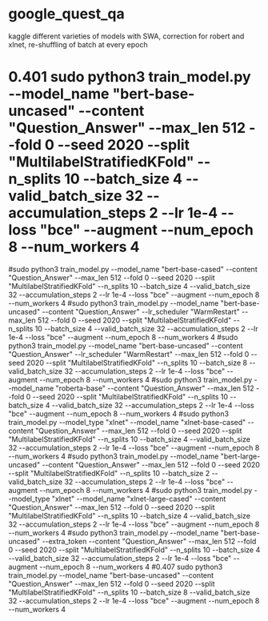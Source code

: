 # google_quest_qa
kaggle
different varieties of models with SWA, correction for robert and xlnet, re-shuffling of batch at every epoch

# 0.401 sudo python3 train_model.py --model_name "bert-base-uncased" --content "Question_Answer" --max_len 512 --fold 0 --seed 2020 --split "MultilabelStratifiedKFold" --n_splits 10 --batch_size 4 --valid_batch_size 32 --accumulation_steps 2 --lr 1e-4 --loss "bce" --augment --num_epoch 8 --num_workers 4
#sudo python3 train_model.py --model_name "bert-base-cased" --content "Question_Answer" --max_len 512 --fold 0 --seed 2020 --split "MultilabelStratifiedKFold" --n_splits 10 --batch_size 4 --valid_batch_size 32 --accumulation_steps 2 --lr 1e-4 --loss "bce" --augment --num_epoch 8 --num_workers 4
#sudo python3 train_model.py --model_name "bert-base-uncased" --content "Question_Answer" --lr_scheduler "WarmRestart" --max_len 512 --fold 0 --seed 2020 --split "MultilabelStratifiedKFold" --n_splits 10 --batch_size 4 --valid_batch_size 32 --accumulation_steps 2 --lr 1e-4 --loss "bce" --augment --num_epoch 8 --num_workers 4
#sudo python3 train_model.py --model_name "bert-base-uncased" --content "Question_Answer" --lr_scheduler "WarmRestart" --max_len 512 --fold 0 --seed 2020 --split "MultilabelStratifiedKFold" --n_splits 10 --batch_size 8 --valid_batch_size 32 --accumulation_steps 2 --lr 1e-4 --loss "bce" --augment --num_epoch 8 --num_workers 4
#sudo python3 train_model.py --model_name "roberta-base" --content "Question_Answer" --max_len 512 --fold 0 --seed 2020 --split "MultilabelStratifiedKFold" --n_splits 10 --batch_size 4 --valid_batch_size 32 --accumulation_steps 2 --lr 1e-4 --loss "bce" --augment --num_epoch 8 --num_workers 4
#sudo python3 train_model.py --model_type "xlnet" --model_name "xlnet-base-cased" --content "Question_Answer" --max_len 512 --fold 0 --seed 2020 --split "MultilabelStratifiedKFold" --n_splits 10 --batch_size 4 --valid_batch_size 32 --accumulation_steps 2 --lr 1e-4 --loss "bce" --augment --num_epoch 8 --num_workers 4
#sudo python3 train_model.py --model_name "bert-large-uncased" --content "Question_Answer" --max_len 512 --fold 0 --seed 2020 --split "MultilabelStratifiedKFold" --n_splits 10 --batch_size 2 --valid_batch_size 32 --accumulation_steps 2 --lr 1e-4 --loss "bce" --augment --num_epoch 8 --num_workers 4
#sudo python3 train_model.py --model_type "xlnet" --model_name "xlnet-large-cased" --content "Question_Answer" --max_len 512 --fold 0 --seed 2020 --split "MultilabelStratifiedKFold" --n_splits 10 --batch_size 4 --valid_batch_size 32 --accumulation_steps 2 --lr 1e-4 --loss "bce" --augment --num_epoch 8 --num_workers 4
#sudo python3 train_model.py --model_name "bert-base-uncased" --extra_token --content "Question_Answer" --max_len 512 --fold 0 --seed 2020 --split "MultilabelStratifiedKFold" --n_splits 10 --batch_size 4 --valid_batch_size 32 --accumulation_steps 2 --lr 1e-4 --loss "bce" --augment --num_epoch 8 --num_workers 4
#0.407 sudo python3 train_model.py --model_name "bert-base-uncased" --content "Question_Answer" --max_len 512 --fold 0 --seed 2020 --split "MultilabelStratifiedKFold" --n_splits 10 --batch_size 8 --valid_batch_size 32 --accumulation_steps 2 --lr 1e-4 --loss "bce" --augment --num_epoch 8 --num_workers 4
